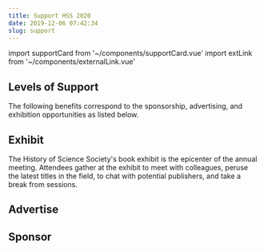 ```yaml
---
title: Support HSS 2020
date: 2019-12-06 07:42:34
slug: support
---
```


import supportCard from '~/components/supportCard.vue'
import extLink from '~/components/externalLink.vue'

## Levels of Support

The following benefits correspond to the sponsorship, advertising, and exhibition opportunities as listed below.

<div class="support__box">
<supportCard id="1"><g-image src="~/components/img/ptolemy.jpg" class="support__img" /></supportCard>
<supportCard id="2"><g-image src="~/components/img/franklin.jpg" class="support__img" /></supportCard>
<supportCard id="3"><g-image src="~/components/img/einstein.jpg" class="support__img" /></supportCard>
<supportCard id="4"><g-image src="~/components/img/darwin.png" class="support__img" /></supportCard>
</div>

<extLink link="https://google.com" />

## Exhibit

The History of Science Society's book exhibit is the epicenter of the annual meeting. Attendees gather at the exhibit to meet with colleagues, peruse the latest titles in the field, to chat with potential publishers, and take a break from sessions.

## Advertise

## Sponsor
